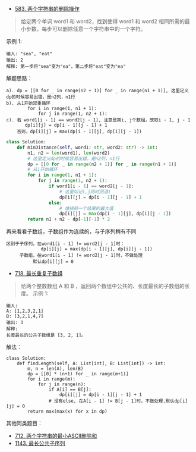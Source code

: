 - [583. 两个字符串的删除操作](https://leetcode-cn.com/problems/delete-operation-for-two-strings/)
> 给定两个单词 word1 和 word2，找到使得 word1 和 word2 相同所需的最小步数，每步可以删除任意一个字符串中的一个字符。

示例 1:
```
输入: "sea", "eat"
输出: 2
解释: 第一步将"sea"变为"ea"，第二步将"eat"变为"ea"
```
解题思路：
```shell
a). dp = [[0 for _ in range(n2 + 1)] for _ in range(n1 + 1)], 这里定义dp的时候容易出错，是n2列，n1行
b). 从1开始双重循环  
        for i in range(1, n1 + 1):
            for j in range(1, n2 + 1):
c). 若 word1[i - 1] == word2[j - 1], 注意是第i, j个数组，故取i - 1, j - 1
       dp[i][j] = dp[i - 1][j - 1] + 1
    否则，dp[i][j] = max(dp[i - 1][j], dp[i][j - 1])
```
```python
class Solution:
    def minDistance(self, word1: str, word2: str) -> int:
        n1, n2 = len(word1), len(word2)
        # 这里定义dp的时候容易出错，是n2列，n1行
        dp = [[0 for _ in range(n2 + 1)] for _ in range(n1 + 1)]
        # 从1开始循环
        for i in range(1, n1 + 1):
            for j in range(1, n2 + 1):
                if word1[i - 1] == word2[j - 1]:
                    # 这里切记i,j同时回退1
                    dp[i][j] = dp[i - 1][j - 1] + 1
                else:
                    # 维持前一个结果的最大值
                    dp[i][j] = max(dp[i - 1][j], dp[i][j - 1])
        return n1 + n2 - dp[-1][-1] * 2
```
再来看看子数组，子数组作为连续的，与子序列稍有不同
```shell
区别于子序列，在word1[i - 1] != word2[j - 1]时：
             dp[i][j] = max(dp[i - 1][j], dp[i][j - 1])
     子数组，在word1[i - 1] != word2[j - 1]时，不做处理
          默认dp[i][j] = 0
```
- [718. 最长重复子数组](https://leetcode-cn.com/problems/maximum-length-of-repeated-subarray/)
> 给两个整数数组 A 和 B ，返回两个数组中公共的、长度最长的子数组的长度。
示例 1:
```shell
输入:
A: [1,2,3,2,1]
B: [3,2,1,4,7]
输出: 3
解释: 
长度最长的公共子数组是 [3, 2, 1]。
```
解法：
```python3
class Solution:
    def findLength(self, A: List[int], B: List[int]) -> int:
        m, n = len(A), len(B)
        dp = [[0] * (n+1) for _ in range(m+1)]
        for i in range(m):
            for j in range(n):
                if A[i] == B[j]:
                    dp[i][j] = dp[i - 1][j - 1] + 1
                # 没有else, 在A[i - 1] != B[j - 1]时，不做处理,默认dp[i][j] = 0
        return max(max(x) for x in dp)
```
其他同类题目：
- [712. 两个字符串的最小ASCII删除和](https://leetcode-cn.com/problems/minimum-ascii-delete-sum-for-two-strings/)
- [1143. 最长公共子序列](https://leetcode-cn.com/problems/longest-common-subsequence)
